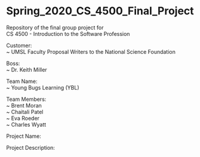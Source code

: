 # Spring_2020_CS_4500_Final_Project
Repository of the final group project for  
CS 4500 - Introduction to the Software Profession  

Customer:  
~ UMSL Faculty Proposal Writers to the National Science Foundation  
  
Boss:  
~ Dr. Keith Miller  

Team Name:  
~ Young Bugs Learning (YBL)  
  
Team Members:  
~ Brent Moran  
~ Chaitali Patel  
~ Eva Roeder  
~ Charles Wyatt
  
Project Name:  
  
Project Description:  


  
